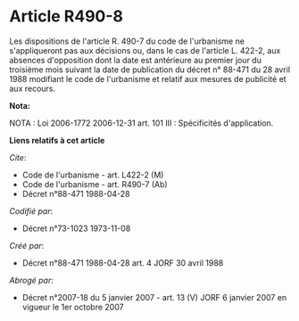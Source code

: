 # Article R490-8

Les dispositions de l'article R. 490-7 du code de l'urbanisme ne s'appliqueront pas aux décisions ou, dans le cas de
l'article L. 422-2, aux absences d'opposition dont la date est antérieure au premier jour du troisième mois suivant la date
de publication du décret n° 88-471 du 28 avril 1988 modifiant le code de l'urbanisme et relatif aux mesures de publicité et
aux recours.

**Nota:**

NOTA : Loi 2006-1772 2006-12-31 art. 101 III : Spécificités d'application.

**Liens relatifs à cet article**

_Cite_:

  - Code de l'urbanisme - art. L422-2 (M)
  - Code de l'urbanisme - art. R490-7 (Ab)
  - Décret n°88-471 1988-04-28

_Codifié par_:

  - Décret n°73-1023 1973-11-08

_Créé par_:

  - Décret n°88-471 1988-04-28 art. 4 JORF 30 avril 1988

_Abrogé par_:

  - Décret n°2007-18 du 5 janvier 2007 - art. 13 (V) JORF 6 janvier 2007 en vigueur le 1er octobre 2007
